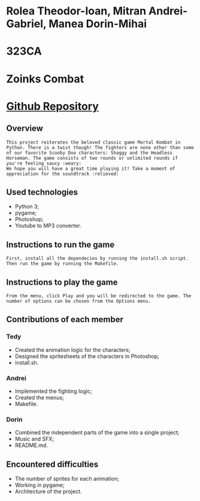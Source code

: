 # Rolea Theodor-Ioan, Mitran Andrei-Gabriel, Manea Dorin-Mihai
# 323CA
# Zoinks Combat
# [Github Repository](https://github.com/TedyR10/ZoinksKombat)

## Overview
    This project reiterates the beloved classic game Mortal Kombat in Python. There is a twist though! The fighters are none other than some of our favorite Scooby Doo characters: Shaggy and the Headless Horseman. The game consists of two rounds or unlimited rounds if you're feeling saucy :weary:
    We hope you will have a great time playing it! Take a moment of appreciation for the soundtrack :relieved:

## Used technologies
- Python 3;
- pygame;
- Photoshop;
- Youtube to MP3 converter.

## Instructions to run the game
    First, install all the dependecies by running the install.sh script. Then run the game by running the Makefile.

## Instructions to play the game
    From the menu, click Play and you will be redirected to the game. The number of options can be chosen from the Options menu.

## Contributions of each member
### Tedy
- Created the animation logic for the characters;
- Designed the spritesheets of the characters in Photoshop;
- install.sh.

### Andrei
- Implemented the fighting logic;
- Created the menus;
- Makefile.

### Dorin
- Combined the independent parts of the game into a single project;
- Music and SFX;
- README.md.

## Encountered difficulties
- The number of sprites for each animation;
- Working in pygame;
- Architecture of the project.
